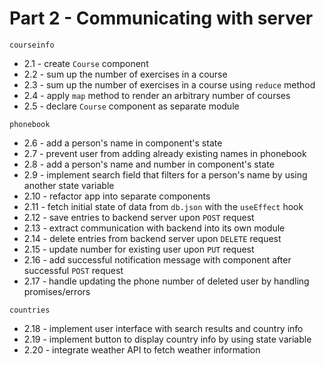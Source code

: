 # Part 2 - Communicating with server

`courseinfo`

- 2.1 - create `Course` component
- 2.2 - sum up the number of exercises in a course
- 2.3 - sum up the number of exercises in a course using `reduce` method
- 2.4 - apply `map` method to render an arbitrary number of courses
- 2.5 - declare `Course` component as separate module

`phonebook`

- 2.6 - add a person's name in component's state
- 2.7 - prevent user from adding already existing names in phonebook
- 2.8 - add a person's name and number in component's state
- 2.9 - implement search field that filters for a person's name by using another state variable
- 2.10 - refactor app into separate components
- 2.11 - fetch initial state of data from `db.json` with the `useEffect` hook
- 2.12 - save entries to backend server upon `POST` request
- 2.13 - extract communication with backend into its own module
- 2.14 - delete entries from backend server upon `DELETE` request
- 2.15 - update number for existing user upon `PUT` request
- 2.16 - add successful notification message with component after successful `POST` request
- 2.17 - handle updating the phone number of deleted user by handling promises/errors

`countries`

- 2.18 - implement user interface with search results and country info
- 2.19 - implement button to display country info by using state variable
- 2.20 - integrate weather API to fetch weather information
